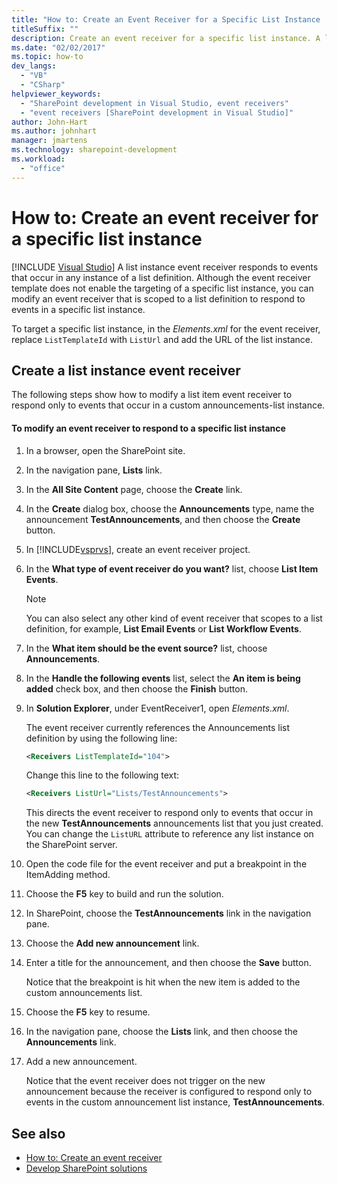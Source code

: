 ```yaml
---
title: "How to: Create an Event Receiver for a Specific List Instance | Microsoft Docs"
titleSuffix: ""
description: Create an event receiver for a specific list instance. A list instance event receiver responds to events that occur in any instance of a list definition.
ms.date: "02/02/2017"
ms.topic: how-to
dev_langs:
  - "VB"
  - "CSharp"
helpviewer_keywords:
  - "SharePoint development in Visual Studio, event receivers"
  - "event receivers [SharePoint development in Visual Studio]"
author: John-Hart
ms.author: johnhart
manager: jmartens
ms.technology: sharepoint-development
ms.workload:
  - "office"
---
```

# How to: Create an event receiver for a specific list instance

 [!INCLUDE [Visual Studio](~/includes/applies-to-version/vs-windows-only.md)]
  A list instance event receiver responds to events that occur in any instance of a list definition. Although the event receiver template does not enable the targeting of a specific list instance, you can modify an event receiver that is scoped to a list definition to respond to events in a specific list instance.

 To target a specific list instance, in the *Elements.xml* for the event receiver, replace `ListTemplateId` with `ListUrl` and add the URL of the list instance.

## Create a list instance event receiver
 The following steps show how to modify a list item event receiver to respond only to events that occur in a custom announcements-list instance.

#### To modify an event receiver to respond to a specific list instance

1. In a browser, open the SharePoint site.

2. In the navigation pane, **Lists** link.

3. In the **All Site Content** page, choose the **Create** link.

4. In the **Create** dialog box, choose the **Announcements** type, name the announcement **TestAnnouncements**, and then choose the **Create** button.

5. In [!INCLUDE[vsprvs](../sharepoint/includes/vsprvs-md.md)], create an event receiver project.

6. In the **What type of event receiver do you want?** list, choose **List Item Events**.

    > [!NOTE]
    > You can also select any other kind of event receiver that scopes to a list definition, for example, **List Email Events** or **List Workflow Events**.

7. In the **What item should be the event source?** list, choose **Announcements**.

8. In the **Handle the following events** list, select the **An item is being added** check box, and then choose the **Finish** button.

9. In **Solution Explorer**, under EventReceiver1, open *Elements.xml*.

     The event receiver currently references the Announcements list definition by using the following line:

    ```xml
    <Receivers ListTemplateId="104">
    ```

     Change this line to the following text:

    ```xml
    <Receivers ListUrl="Lists/TestAnnouncements">
    ```

     This directs the event receiver to respond only to events that occur in the new **TestAnnouncements** announcements list that you just created. You can change the `ListURL` attribute to reference any list instance on the SharePoint server.

10. Open the code file for the event receiver and put a breakpoint in the ItemAdding method.

11. Choose the **F5** key to build and run the solution.

12. In SharePoint, choose the **TestAnnouncements** link in the navigation pane.

13. Choose the **Add new announcement** link.

14. Enter a title for the announcement, and then choose the **Save** button.

     Notice that the breakpoint is hit when the new item is added to the custom announcements list.

15. Choose the **F5** key to resume.

16. In the navigation pane, choose the **Lists** link, and then choose the **Announcements** link.

17. Add a new announcement.

     Notice that the event receiver does not trigger on the new announcement because the receiver is configured to respond only to events in the custom announcement list instance, **TestAnnouncements**.

## See also
- [How to: Create an event receiver](../sharepoint/how-to-create-an-event-receiver.md)
- [Develop SharePoint solutions](../sharepoint/developing-sharepoint-solutions.md)
